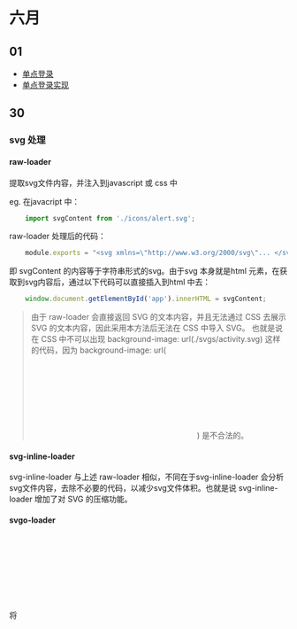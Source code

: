# 六月

## 01
* [单点登录](https://yq.aliyun.com/articles/636281)
* [单点登录实现](https://www.cnblogs.com/ZenoLiang/p/8334614.html)

## 30
### svg 处理
#### raw-loader 
提取svg文件内容，并注入到javascript 或 css 中   

eg. 在javacript 中：
``` javascript
    import svgContent from './icons/alert.svg';
```
raw-loader 处理后的代码：
``` javascript
    module.exports = "<svg xmlns=\"http://www.w3.org/2000/svg\"... </svg>"
```
即 svgContent 的内容等于字符串形式的svg。由于svg 本身就是html 元素，在获取到svg内容后，通过以下代码可以直接插入到html 中去：
``` javascript
    window.document.getElementById('app').innerHTML = svgContent;
```
> 由于 raw-loader 会直接返回 SVG 的文本内容，并且无法通过 CSS 去展示 SVG 的文本内容，因此采用本方法后无法在 CSS 中导入 SVG。 也就是说在 CSS 中不可以出现 background-image: url(./svgs/activity.svg) 这样的代码，因为 background-image: url(<svg>...</svg>) 是不合法的。

#### svg-inline-loader 
svg-inline-loader 与上述 raw-loader 相似，不同在于svg-inline-loader 会分析svg文件内容，去除不必要的代码，以减少svg文件体积。也就是说 svg-inline-loader 增加了对 SVG 的压缩功能。

#### svgo-loader
将 <svg> 中一些无用的信息过滤去除，精简结构.例如：删除掉path 标签内的注释信息。